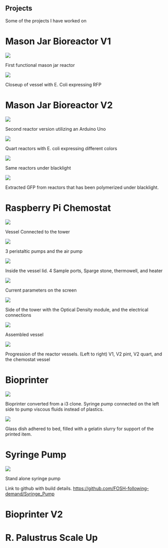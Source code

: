 ## Projects
Some of the projects I have worked on

# Mason Jar  Bioreactor V1

![](assets/README-e31a08d0.jpg)

First functional mason jar reactor

![](assets/README-92a26e02.jpg)

Closeup of vessel with E. Coli expressing RFP

# Mason Jar Bioreactor V2

![](assets/README-0bb9f751.jpg)

Second reactor version utilizing an Arduino Uno

![](assets/README-0b7a33d8.jpg)

Quart reactors with E. coli expressing different colors

![](assets/README-1e7e8f98.jpg)

Same reactors under blacklight

![](assets/README-a17d6e33.jpg)

Extracted GFP from reactors that has been polymerized under blacklight.


# Raspberry Pi Chemostat

![](assets/README-d1a1bf47.JPG)

Vessel Connected to the tower

![](assets/README-e0b1f76f.JPG)

3 peristaltic pumps and the air pump

![](assets/README-9175efb1.JPG)

Inside the vessel lid. 4 Sample ports, Sparge stone, thermowell, and heater

![](assets/README-e83ab4a9.JPG)

Current parameters on the screen

![](assets/README-5146c852.JPG)

Side of the tower with the Optical Density module, and the electrical connections

![](assets/README-bfd02e1f.JPG)

Assembled vessel

![](assets/README-73873263.JPG)

Progression of the reactor vessels. (Left to right) V1, V2 pint, V2 quart, and the chemostat vessel

# Bioprinter

![](assets/README-0fae1e54.jpg)

Bioprinter converted from a i3 clone. Syringe pump connected on the left side to pump viscous fluids instead of plastics.

![](assets/README-7df9f339.png)

Glass dish adhered to bed, filled with a gelatin slurry for support of the printed item.

# Syringe Pump

![](assets/README-1bca026d.jpg)

Stand alone syringe pump

Link to github with build details.
https://github.com/FOSH-following-demand/Syringe_Pump

# Bioprinter V2


# R. Palustrus Scale Up
